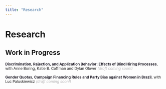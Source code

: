 ```yaml
---
title: "Research"
---
```


# Research

## Work in Progress

<small> <strong style="color:#211e29;">Discrimination, Rejection, and Application Behavior: Effects of Blind Hiring Processes</strong >, with Anne Boring, Katie B. Coffman and Dylan Glover _<span style="color:#b7b6b7;">(draft coming soon!)</span>_  </small>

<!---
  <small>
    Abstract
  </small>
-->

<small> <strong style="color:#211e29;">Gender Quotas, Campaign Financing Rules and Party Bias against Women in Brazil</strong>, with Luc Paluskiewicz _<span style="color:#b7b6b7;">(draft coming soon!)</span>_  </small>

<!---
  <small>
    Abstract
  </small>
-->
